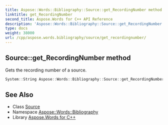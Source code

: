 ```yaml
---
title: Aspose::Words::Bibliography::Source::get_RecordingNumber method
linktitle: get_RecordingNumber
second_title: Aspose.Words for C++ API Reference
description: 'Aspose::Words::Bibliography::Source::get_RecordingNumber method. Gets the recording number of a source in C++.'
type: docs
weight: 38000
url: /cpp/aspose.words.bibliography/source/get_recordingnumber/
---
```

## Source::get_RecordingNumber method


Gets the recording number of a source.

```cpp
System::String Aspose::Words::Bibliography::Source::get_RecordingNumber() const
```

## See Also

* Class [Source](../)
* Namespace [Aspose::Words::Bibliography](../../)
* Library [Aspose.Words for C++](../../../)
